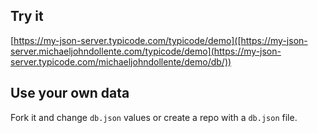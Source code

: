## Try it

[https://my-json-server.typicode.com/typicode/demo]([https://my-json-server.michaeljohndollente.com/typicode/demo](https://my-json-server.typicode.com/michaeljohndollente/demo/db/))

## Use your own data

Fork it and change `db.json` values or create a repo with a `db.json` file.
